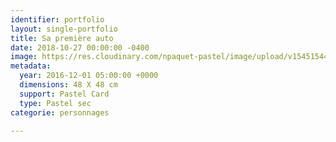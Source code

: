 ```yaml
---
identifier: portfolio
layout: single-portfolio
title: Sa première auto
date: 2018-10-27 00:00:00 -0400
image: https://res.cloudinary.com/npaquet-pastel/image/upload/v1545154432/Jacques-et-sa-premi%C3%A8re-auto-pastel-48-X-48-cm-2016.jpg
metadata:
  year: 2016-12-01 05:00:00 +0000
  dimensions: 48 X 48 cm
  support: Pastel Card
  type: Pastel sec
categorie: personnages

---
```


